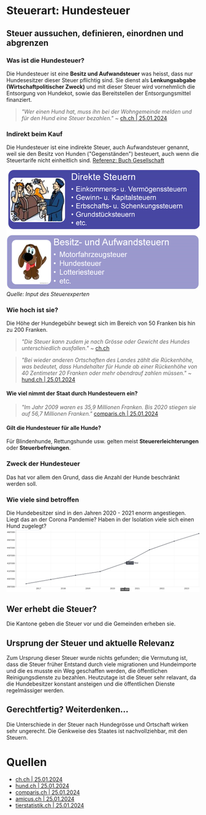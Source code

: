 # Steuerart: Hundesteuer

## Steuer aussuchen, definieren, einordnen und abgrenzen

### Was ist die Hundesteuer?

Die Hundesteuer ist eine **Besitz und Aufwandsteuer** was heisst, dass nur Hundesesitzer dieser Steuer pflichtig sind. Sie dienst als **Lenkungsabgabe (Wirtschaftpolitischer Zweck)** und mit dieser Steuer wird vornehmlich die Entsorgung von Hundekot, sowie das Bereitstellen der Entsorgungsmittel finanziert.

> _"Wer einen Hund hat, muss ihn bei der Wohngemeinde melden und für den Hund eine Steuer bezahlen."_ ~ [ch.ch | 25.01.2024](https://www.ch.ch/de/steuern-und-finanzen/steuerarten/hundesteuer/#hund-anmelden)

### Indirekt beim Kauf

Die Hundesteuer ist eine indirekte Steuer, auch Aufwandsteuer genannt, weil sie den Besitz von Hunden ("Gegenständen") besteuert, auch wenn die Steuertarife nicht einheitlich sind. [Referenz: Buch Gesellschaft](#)

![Indirekte Steuer Grafik](../assets/steuernVomKanton.png)  
_Quelle: Input des Steuerexperten_

### Wie hoch ist sie?

Die Höhe der Hundegebühr bewegt sich im Bereich von 50 Franken bis hin zu 200 Franken.

> _"Die Steuer kann zudem je nach Grösse oder Gewicht des Hundes unterschiedlich ausfallen."_ ~ [ch.ch](https://www.ch.ch/de/steuern-und-finanzen/steuerarten/hundesteuer/#weiterfuhrende-informationen)

> _"Bei wieder anderen Ortschaften des Landes zählt die Rückenhöhe, was bedeutet, dass Hundehalter für Hunde ab einer Rückenhöhe von 40 Zentimeter 20 Franken oder mehr obendrauf zahlen müssen."_ ~ [hund.ch | 25.01.2024](https://www.hund.ch/die-hundesteuer-der-schweiz)

#### Wie viel nimmt der Staat durch Hundesteuern ein?

> _"Im Jahr 2009 waren es 35,9 Millionen Franken. Bis 2020 stiegen sie auf 56,7 Millionen Franken."_ [comparis.ch | 25.01.2024](https://www.comparis.ch/steuern/steuervergleich/gebuehren/hundetaxe#content-3-content-3)

#### Gilt die Hundesteuer für alle Hunde?

Für Blindenhunde, Rettungshunde usw. gelten meist **Steuererleichterungen** oder **Steuerbefreiungen**.

### Zweck der Hundesteuer

Das hat vor allem den Grund, dass die Anzahl der Hunde beschränkt werden soll.

### Wie viele sind betroffen

Die Hundebesitzer sind in den Jahren 2020 - 2021 enorm angestiegen. Liegt das an der Corona Pandemie? Haben in der Isolation viele sich einen Hund zugelegt?
![Anz. Hundebeseitzer Statistik](../assets/image.png)

## Wer erhebt die Steuer?

Die Kantone geben die Steuer vor und die Gemeinden erheben sie.

## Ursprung der Steuer und aktuelle Relevanz

Zum Ursprung dieser Steuer wurde nichts gefunden; die Vermutung ist, dass die Steuer früher Entstand durch viele migrationen und Hundeimporte und die es musste ein Weg geschaffen werden, die öffentlichen Reinigungsdienste zu bezahlen. Heutzutage ist die Steuer sehr relavant, da die Hundebesitzer konstant ansteigen und die öffentlichen Dienste regelmässiger werden.

## Gerechtfertig? Weiterdenken...

Die Unterschiede in der Steuer nach Hundegrösse und Ortschaft wirken sehr ungerecht. Die Genkweise des Staates ist nachvollziehbar, mit den Steuern.

# Quellen

- [ch.ch | 25.01.2024](https://www.ch.ch/de/steuern-und-finanzen/steuerarten/hundesteuer/#weiterfuhrende-informationen)
- [hund.ch | 25.01.2024](https://www.hund.ch/die-hundesteuer-der-schweiz)
- [comparis.ch | 25.01.2024](https://www.comparis.ch/steuern/steuervergleich/gebuehren/hundetaxe)
- [amicus.ch | 25.01.2024](https://www.amicus.ch/Account/Login)
- [tierstatistik.ch | 25.01.2024](https://tierstatistik.identitas.ch/de/genus-dogs.html)
